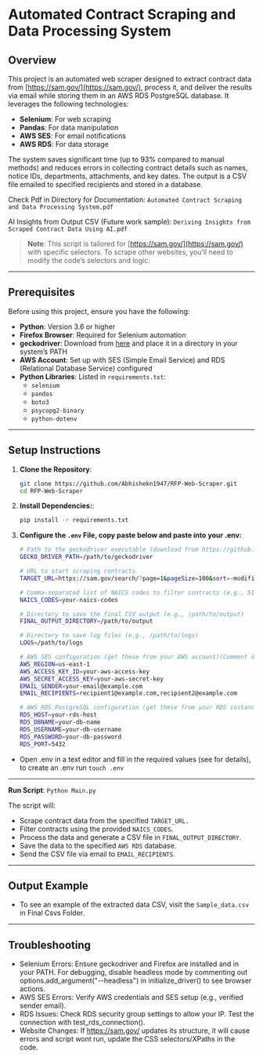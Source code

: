 # Automated Contract Scraping and Data Processing System

## Overview

This project is an automated web scraper designed to extract contract data from [https://sam.gov/](https://sam.gov/), process it, and deliver the results via email while storing them in an AWS RDS PostgreSQL database. It leverages the following technologies:

- **Selenium**: For web scraping
- **Pandas**: For data manipulation
- **AWS SES**: For email notifications
- **AWS RDS**: For data storage

The system saves significant time (up to 93% compared to manual methods) and reduces errors in collecting contract details such as names, notice IDs, departments, attachments, and key dates. The output is a CSV file emailed to specified recipients and stored in a database.

Check Pdf in Directory for Documentation: `Automated Contract Scraping and Data Processing System.pdf`

AI Insights from Output CSV (Future work sample): `Deriving Insights from Scraped Contract Data Using AI.pdf`
> **Note**: This script is tailored for [https://sam.gov/](https://sam.gov/) with specific selectors. To scrape other websites, you’ll need to modify the code’s selectors and logic.

---

## Prerequisites

Before using this project, ensure you have the following:

- **Python**: Version 3.6 or higher
- **Firefox Browser**: Required for Selenium automation
- **geckodriver**: Download from [here](https://github.com/mozilla/geckodriver/releases) and place it in a directory in your system’s PATH
- **AWS Account**: Set up with SES (Simple Email Service) and RDS (Relational Database Service) configured
- **Python Libraries**: Listed in `requirements.txt`:
  - `selenium`
  - `pandas`
  - `boto3`
  - `psycopg2-binary`
  - `python-dotenv`

---

## Setup Instructions

1. **Clone the Repository**:
   ```bash
   git clone https://github.com/Abhishekn1947/RFP-Web-Scraper.git
   cd RFP-Web-Scraper
   
2. **Install Dependencies:**:
   ```bash
   pip install -r requirements.txt
   
3. **Configure the `.env` File, copy paste below and paste into your .env:**
    ```bash
   # Path to the geckodriver executable (download from https://github.com/mozilla/geckodriver/releases)
    GECKO_DRIVER_PATH=/path/to/geckodriver
    
    # URL to start scraping contracts
    TARGET_URL=https://sam.gov/search/?page=1&pageSize=100&sort=-modifiedDate&index=opp&sfm%5BsimpleSearch%5D%5BkeywordRadio%5D=ALL&sfm%5Bstatus%5D%5Bis_active%5D=true&sfm%5BserviceClassificationWrapper%5D%5Bpsc%5D%5B0%5D%5Bkey%5D=7&sfm%5BserviceClassificationWrapper%5D%5Bpsc%5D%5B0%5D%5Bvalue%5D=7%20-%20IT%20AND%20TELECOM%20-%20INFORMATION%20TECHNOLOGY%20AND%20TELECOMMUNICATIONS&sfm%5BserviceClassificationWrapper%5D%5Bpsc%5D%5B1%5D%5Bkey%5D=7A&sfm%5BserviceClassificationWrapper%5D%5Bpsc%5D%5B1%5D%5Bvalue%5D=7A%20-%20IT%20AND%20TELECOM%20-%20APLLICATIONS&sfm%5BserviceClassificationWrapper%5D%5Bpsc%5D%5B2%5D%5Bkey%5D=7B&sfm%5BserviceClassificationWrapper%5D%5Bpsc%5D%5B2%5D%5Bvalue%5D=7B%20-%20IT%20AND%20TELECOM%20-%20COMPUTE&sfm%5BserviceClassificationWrapper%5D%5Bpsc%5D%5B3%5D%5Bkey%5D=7C&sfm%5BserviceClassificationWrapper%5D%5Bpsc%5D%5B3%5D%5Bvalue%5D=7C%20-%20IT%20AND%20TELECOM%20-%20DATA%20CENTER&sfm%5BserviceClassificationWrapper%5D%5Bpsc%5D%5B4%5D%5Bkey%5D=7D&sfm%5BserviceClassificationWrapper%5D%5Bpsc%5D%5B4%5D%5Bvalue%5D=7D%20-%20IT%20AND%20TELECOM%20-%20DELIVERY&sfm%5BserviceClassificationWrapper%5D%5Bpsc%5D%5B5%5D%5Bkey%5D=7E&sfm%5BserviceClassificationWrapper%5D%5Bpsc%5D%5B5%5D%5Bvalue%5D=7E%20-%20IT%20AND%20TELECOM%20-%20END%20USER&sfm%5BserviceClassificationWrapper%5D%5Bpsc%5D%5B6%5D%5Bkey%5D=7F&sfm%5BserviceClassificationWrapper%5D%5Bpsc%5D%5B6%5D%5Bvalue%5D=7F%20-%20IT%20AND%20TELECOM%20-%20IT%20MANAGEMENT&sfm%5BserviceClassificationWrapper%5D%5Bpsc%5D%5B7%5D%5Bkey%5D=7G&sfm%5BserviceClassificationWrapper%5D%5Bpsc%5D%5B7%5D%5Bvalue%5D=7G%20-%20IT%20AND%20TELECOM%20-%20NETWORK&sfm%5BserviceClassificationWrapper%5D%5Bpsc%5D%5B8%5D%5Bkey%5D=7H&sfm%5BserviceClassificationWrapper%5D%5Bpsc%5D%5B8%5D%5Bvalue%5D=7H%20-%20IT%20AND%20TELECOM%20-%20PLATFORM&sfm%5BserviceClassificationWrapper%5D%5Bpsc%5D%5B9%5D%5Bkey%5D=7J&sfm%5BserviceClassificationWrapper%5D%5Bpsc%5D%5B9%5D%5Bvalue%5D=7J%20-%20IT%20AND%20TELECOM%20-%20SECURITY%20AND%20COMPLIANCE&sfm%5BserviceClassificationWrapper%5D%5Bpsc%5D%5B10%5D%5Bkey%5D=7K&sfm%5BserviceClassificationWrapper%5D%5Bpsc%5D%5B10%5D%5Bvalue%5D=7K%20-%20IT%20AND%20TELECOM%20-%20STORAGE&sfm%5BserviceClassificationWrapper%5D%5Bpsc%5D%5B11%5D%5Bkey%5D=D&sfm%5BserviceClassificationWrapper%5D%5Bpsc%5D%5B11%5D%5Bvalue%5D=D%20-%20IT%20AND%20TELECOM%20-%20INFORMATION%20TECHNOLOGY%20AND%20TELECOMMUNICATIONS&sfm%5BserviceClassificationWrapper%5D%5Bpsc%5D%5B12%5D%5Bkey%5D=DA&sfm%5BserviceClassificationWrapper%5D%5Bpsc%5D%5B12%5D%5Bvalue%5D=DA%20-%20IT%20AND%20TELECOM%20-%20APLLICATIONS&sfm%5BserviceClassificationWrapper%5D%5Bpsc%5D%5B13%5D%5Bkey%5D=DB&sfm%5BserviceClassificationWrapper%5D%5Bpsc%5D%5B13%5D%5Bvalue%5D=DB%20-%20IT%20AND%20TELECOM%20-%20COMPUTE&sfm%5BserviceClassificationWrapper%5D%5Bpsc%5D%5B14%5D%5Bkey%5D=DC&sfm%5BserviceClassificationWrapper%5D%5Bpsc%5D%5B14%5D%5Bvalue%5D=DC%20-%20IT%20AND%20TELECOM%20-%20DATA%20CENTER&sfm%5BserviceClassificationWrapper%5D%5Bpsc%5D%5B15%5D%5Bkey%5D=DD&sfm%5BserviceClassificationWrapper%5D%5Bpsc%5D%5B15%5D%5Bvalue%5D=DD%20-%20IT%20AND%20TELECOM%20-%20DELIVERY&sfm%5BserviceClassificationWrapper%5D%5Bpsc%5D%5B16%5D%5Bkey%5D=DE&sfm%5BserviceClassificationWrapper%5D%5Bpsc%5D%5B16%5D%5Bvalue%5D=DE%20-%20IT%20AND%20TELECOM%20-%20END%20USER&sfm%5BserviceClassificationWrapper%5D%5Bpsc%5D%5B17%5D%5Bkey%5D=DF&sfm%5BserviceClassificationWrapper%5D%5Bpsc%5D%5B17%5D%5Bvalue%5D=DF%20-%20IT%20AND%20TELECOM%20-%20IT%20MANAGEMENT&sfm%5BserviceClassificationWrapper%5D%5Bpsc%5D%5B18%5D%5Bkey%5D=DG&sfm%5BserviceClassificationWrapper%5D%5Bpsc%5D%5B18%5D%5Bvalue%5D=DG%20-%20IT%20AND%20TELECOM%20-%20NETWORK&sfm%5BserviceClassificationWrapper%5D%5Bpsc%5D%5B19%5D%5Bkey%5D=DH&sfm%5BserviceClassificationWrapper%5D%5Bpsc%5D%5B19%5D%5Bvalue%5D=DH%20-%20IT%20AND%20TELECOM%20-%20PLATFORM&sfm%5BtypeOfNotice%5D%5B0%5D%5Bkey%5D=p&sfm%5BtypeOfNotice%5D%5B0%5D%5Bvalue%5D=Presolicitation&sfm%5BtypeOfNotice%5D%5B1%5D%5Bkey%5D=o&sfm%5BtypeOfNotice%5D%5B1%5D%5Bvalue%5D=Solicitation
    
    # Comma-separated list of NAICS codes to filter contracts (e.g., 518210,541511)
    NAICS_CODES=your-naics-codes
    
    # Directory to save the final CSV output (e.g., /path/to/output)
    FINAL_OUTPUT_DIRECTORY=/path/to/output
    
    # Directory to save log files (e.g., /path/to/logs)
    LOGS=/path/to/logs
    
    # AWS SES configuration (get these from your AWS account)(Comment out this part in the code if you dont want SES)
    AWS_REGION=us-east-1
    AWS_ACCESS_KEY_ID=your-aws-access-key
    AWS_SECRET_ACCESS_KEY=your-aws-secret-key
    EMAIL_SENDER=your-email@example.com
    EMAIL_RECIPIENTS=recipient1@example.com,recipient2@example.com
    
    # AWS RDS PostgreSQL configuration (get these from your RDS instance)
    RDS_HOST=your-rds-host
    RDS_DBNAME=your-db-name
    RDS_USERNAME=your-db-username
    RDS_PASSWORD=your-db-password
    RDS_PORT=5432


- Open .env in a text editor and fill in the required values (see for details), to create an .env run `touch .env`

---

**Run Script**: `Python Main.py`

The script will:

- Scrape contract data from the specified `TARGET_URL.`
- Filter contracts using the provided `NAICS_CODES`.
- Process the data and generate a CSV file in `FINAL_OUTPUT_DIRECTORY`.
- Save the data to the specified `AWS RDS` database.
- Send the CSV file via email to `EMAIL_RECIPIENTS`.

---

## Output Example
- To see an example of the extracted data CSV, visit the `Sample_data.csv` in Final Csvs Folder.

---

## Troubleshooting

- Selenium Errors: Ensure geckodriver and Firefox are installed and in your PATH. For debugging, disable headless mode by commenting out options.add_argument("--headless") in initialize_driver() to see browser actions.
- AWS SES Errors: Verify AWS credentials and SES setup (e.g., verified sender email).
- RDS Issues: Check RDS security group settings to allow your IP. Test the connection with test_rds_connection().
- Website Changes: If https://sam.gov/ updates its structure, it will cause errors and script wont run,  update the CSS selectors/XPaths in the code.


